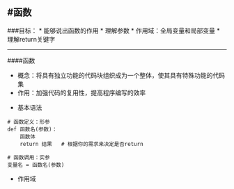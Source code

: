 #函数
---
###目标：
	* 能够说出函数的作用
	* 理解参数
	* 作用域：全局变量和局部变量
	* 理解return关键字

---
####函数
* 概念：将具有独立功能的代码块组织成为一个整体，使其具有特殊功能的代码集
* 作用：加强代码的复用性，提高程序编写的效率

- 基本语法
```
# 函数定义：形参
def 函数名(参数)：			 
	函数体
	return 结果	# 根据你的需求来决定是否return

# 函数调用：实参
变量名 = 函数名(参数)

```
- 作用域


